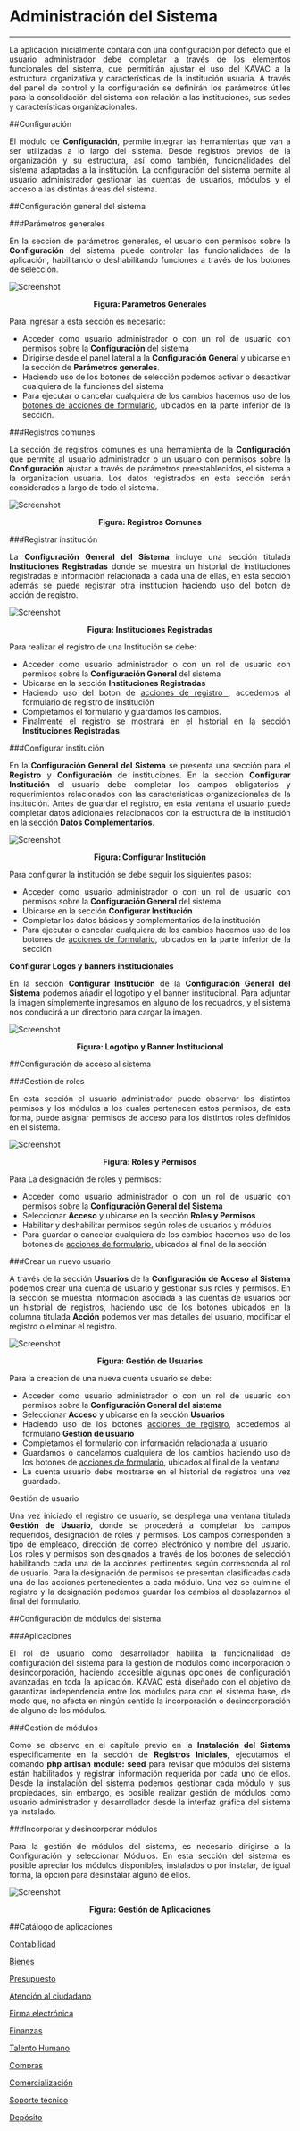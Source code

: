 # Administración del Sistema 
****************************
<div style="text-align: justify;">


La aplicación inicialmente contará con una configuración por defecto que el usuario administrador debe completar a través de los elementos funcionales del sistema, que permitirán ajustar el uso del KAVAC a la estructura organizativa y características de la institución usuaria.   A través del panel de control y la configuración se definirán los parámetros útiles para la consolidación del sistema con relación a las instituciones, sus sedes y características organizacionales.   


##Configuración 


El módulo de **Configuración**, permite integrar las herramientas que van a ser utilizadas a lo largo del sistema. Desde registros previos de la organización y su estructura, así como también, funcionalidades del sistema adaptadas a la institución.   La configuración del sistema permite al usuario administrador gestionar las cuentas de usuarios, módulos y el acceso a las distintas áreas del sistema.


##Configuración general del sistema 

###Parámetros generales


En la sección de parámetros generales, el usuario con permisos sobre la **Configuración** del sistema puede controlar las funcionalidades de la aplicación, habilitando o deshabilitando funciones a través de los botones de selección. 


![Screenshot](img/parametros-generales.png)
<div style="text-align: center;font-weight: bold">Figura: Parámetros Generales</div>

Para ingresar  a esta sección es necesario:

- Acceder como usuario administrador o con un rol de usuario con permisos sobre la **Configuración** del sistema
- Dirigirse desde el panel lateral a la **Configuración General** y ubicarse en la sección de **Parámetros generales**. 
- Haciendo uso de los botones de selección podemos activar o desactivar cualquiera de la funciones del sistema
- Para ejecutar o cancelar cualquiera de los cambios hacemos uso de los [botones de acciones de formulario](/information/#botones), ubicados en la parte inferior de la sección. 

###Registros comunes


La sección de registros comunes es una herramienta de la **Configuración** que permite al usuario administrador o un usuario con permisos sobre la **Configuración** ajustar a través de parámetros preestablecidos, el sistema a la organización usuaria.   Los datos registrados en esta sección serán considerados a largo de todo el sistema.


![Screenshot](img/registros-comunes.png)
<div style="text-align: center;font-weight: bold">Figura: Registros Comunes</div>

###Registrar institución  


La **Configuración General del Sistema** incluye una sección titulada **Instituciones Registradas** donde se muestra un historial de instituciones registradas e información relacionada a cada una de ellas, en esta sección además se puede registrar otra institución haciendo uso del boton de acción de registro.   


![Screenshot](img/institucion-registro.png)
<div style="text-align: center;font-weight: bold">Figura: Instituciones Registradas</div>

Para realizar el registro de una Institución se debe:

- Acceder como usuario administrador o con un rol de usuario con permisos sobre la **Configuración General** del sistema
- Ubicarse en la sección **Instituciones Registradas**
- Haciendo uso del boton de [acciones de registro ](/information/#botones), accedemos al formulario de registro de institución 
- Completamos el formulario y guardamos los cambios.
- Finalmente el registro se mostrará en el historial en la sección **Instituciones Registradas** 	


###Configurar institución 


En la **Configuración General del Sistema** se presenta una sección para el **Registro** y **Configuración** de instituciones.  En la sección **Configurar Institución** el usuario debe completar los campos obligatorios y requerimientos relacionados con las características organizacionales de la institución.   Antes de guardar el registro, en esta ventana el usuario puede completar datos adicionales relacionados con la estructura de la institución en la sección **Datos Complementarios**.  


![Screenshot](img/registro-institucion.png)
<div style="text-align: center;font-weight: bold">Figura: Configurar Institución</div>


Para configurar la institución se debe seguir los siguientes pasos: 

- Acceder como usuario administrador o con un rol de usuario con permisos sobre la **Configuración General** del sistema
- Ubicarse en la sección **Configurar Institución**
- Completar los datos básicos y complementarios de la institución
- Para ejecutar o cancelar cualquiera de los cambios hacemos uso de los botones de [acciones de formulario](/information/#botones), ubicados en la parte inferior de la sección

**Configurar Logos y banners institucionales** 


En la sección **Configurar Institución** de la **Configuración General del Sistema** podemos añadir el logotipo y el banner institucional.  Para adjuntar la imagen simplemente ingresamos en alguno de los recuadros, y el sistema nos conducirá a un directorio para cargar la imagen. 

![Screenshot](img/logotipo-banner.png)
<div style="text-align: center;font-weight: bold">Figura: Logotipo y Banner Institucional</div>

##Configuración de acceso al sistema 


###Gestión de roles


En esta sección el usuario administrador puede observar los distintos permisos y los módulos a los cuales pertenecen estos permisos, de esta forma, puede asignar permisos de acceso para los distintos roles definidos en el sistema.   


![Screenshot](img/roles-permisos.png)
<div style="text-align: center;font-weight: bold">Figura: Roles y Permisos</div>

Para La designación de roles y permisos: 

- Acceder como usuario administrador o con un rol de usuario con permisos sobre la **Configuración General del Sistema**
- Seleccionar **Acceso** y ubicarse en la sección **Roles y Permisos**
- Habilitar y deshabilitar permisos según roles de usuarios y módulos 
- Para guardar o cancelar cualquiera de los cambios hacemos uso de los botones de [acciones de formulario](/information/#botones), ubicados al final de la sección 

###Crear un nuevo usuario


A través de la sección **Usuarios** de la **Configuración de Acceso al Sistema** podemos crear una cuenta de usuario y gestionar sus roles y permisos.  En la sección se muestra información asociada a las cuentas de usuarios por un historial de registros, haciendo uso de los botones ubicados en la columna titulada **Acción** podemos ver mas detalles del usuario, modificar el registro o eliminar el registro.    


![Screenshot](img/registro-usuario.png)
<div style="text-align: center;font-weight: bold">Figura: Gestión de Usuarios</div>

Para la creación de una nueva cuenta usuario se debe:

- Acceder como usuario administrador o con un rol de usuario con permisos sobre la **Configuración General del sistema**
- Seleccionar **Acceso** y ubicarse en la sección **Usuarios**
- Haciendo uso de los botones [acciones de registro](/information/#botones), accedemos al formulario **Gestión de usuario** 
- Completamos el formulario con información relacionada al usuario
- Guardamos o cancelamos cualquiera de los cambios haciendo uso de los botones de [acciones de formulario](/information/#botones), ubicados al final de la ventana 
- La cuenta usuario debe mostrarse en el historial de registros una vez guardado.  


Gestión de usuario


Una vez iniciado el registro de usuario, se despliega una ventana titulada **Gestión de Usuario**, donde se procederá a completar los campos requeridos, designación de roles y permisos.   Los campos corresponden a tipo de empleado, dirección de correo electrónico y nombre del usuario. Los roles y permisos son designados a través de los botones de selección habilitando cada una de la acciones pertinentes según corresponda al rol de usuario.   Para la designación de permisos se presentan clasificadas cada una de las acciones pertenecientes a cada módulo.   Una vez se culmine el registro y la designación podemos guardar los cambios al desplazarnos al final del formulario. 


##Configuración de módulos del sistema 

###Aplicaciones


El rol de usuario como desarrollador habilita la funcionalidad de configuración del sistema para la gestión de módulos como incorporación o desincorporación, haciendo accesible algunas opciones de configuración avanzadas en toda la aplicación.  KAVAC está diseñado con el objetivo de garantizar independencia entre los módulos para con el sistema base, de modo que, no afecta en ningún sentido la incorporación o desincorporación de alguno de los módulos.    


###Gestión de módulos 


Como se observo en el capítulo previo en la **Instalación del Sistema** especificamente en la sección de **Registros Iniciales**, ejecutamos el comando **php artisan module: seed** para revisar que módulos del sistema están habilitados y registrar información requerida por cada uno de ellos.  Desde la instalación del sistema podemos gestionar cada módulo y sus propiedades, sin embargo, es posible realizar gestión de módulos como usuario administrador y desarrollador desde la interfaz gráfica del sistema ya instalado.   


###Incorporar y desincorporar módulos


Para la gestión de módulos del sistema, es necesario dirigirse a la Configuración y seleccionar Módulos. En esta sección del sistema es posible apreciar los módulos disponibles, instalados o por instalar, de igual forma, la opción para desinstalar alguno de ellos. 

![Screenshot](img/modulos-kavac.png)
<div style="text-align: center;font-weight: bold">Figura: Gestión de Aplicaciones</div>

##Catálogo de aplicaciones 

[Contabilidad](#)

[Bienes](#)

[Presupuesto](#)

[Atención al ciudadano](#)

[Firma electrónica](#)

[Finanzas](#) 
 
[Talento Humano](#) 

[Compras](#)

[Comercialización](#) 

[Soporte técnico](#)

[Depósito](#)













